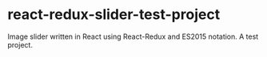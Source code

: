 # react-redux-slider-test-project
Image slider written in React using React-Redux and ES2015 notation. A test project.
